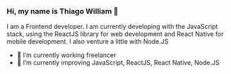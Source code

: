 ### Hi, my name is Thiago William 👋

I am a Frontend developer. I am currently developing with the JavaScript stack, using the ReactJS library for web development and React Native for mobile development. I also venture a little with Node.JS


- 🔭 I’m currently working freelancer
- 🌱 I’m currently improving JavaScript, ReactJS, React Native, Node.JS


